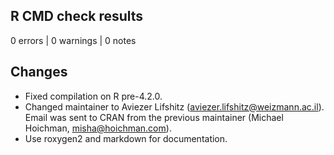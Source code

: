 ## R CMD check results

0 errors | 0 warnings | 0 notes

## Changes

* Fixed compilation on R pre-4.2.0.
* Changed maintainer to Aviezer Lifshitz (aviezer.lifshitz@weizmann.ac.il). Email was sent to CRAN from the previous maintainer (Michael Hoichman, misha@hoichman.com). 
* Use roxygen2 and markdown for documentation.
